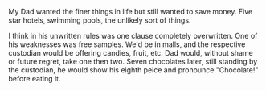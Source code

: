 My Dad wanted the finer things in life but still wanted to save money. Five star hotels, swimming pools, the unlikely sort of things.



I think in his unwritten rules was one clause completely overwritten. One of his weaknesses was free samples. We'd be in malls, and the respective custodian would be offering candies, fruit, etc. Dad would, without shame or future regret, take one then two. Seven chocolates later, still standing by the custodian, he would show his eighth peice and pronounce "Chocolate!" before eating it.